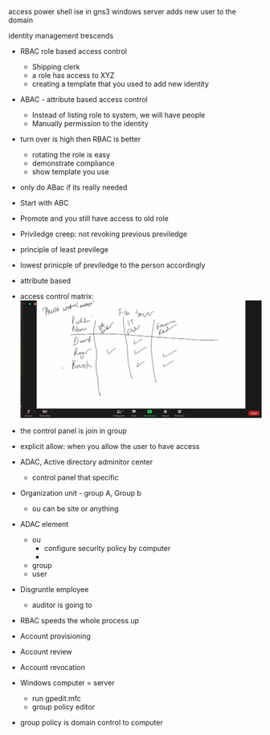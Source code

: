 access power shell ise in gns3 windows server
adds new user to the domain

identity management trescends 
- RBAC  role based access control
    - Shipping clerk
    - a role has access to XYZ
    - creating a template that you used to add new identity
- ABAC - attribute based access control
    - Instead of listing role to system, we will have people
    - Manually permission to the identity
- turn over is high then RBAC is better
    - rotating the role is easy
    - demonstrate compliance
    - show template you use
- only do ABac if its really needed
- Start with ABC
- Promote and you still have access to old role
- Priviledge creep: not revoking previous previledge
- principle of least previlege
- lowest prinicple of previledge to the person accordingly
- attribute based
- access control matrix:
![ACM](./assets/acm.png)
- the control panel is join in group
- explicit allow: when you allow the user to have access
- ADAC, Active directory adminitor center
    - control panel that specific
- Organization unit - group A, Group b
    - ou can be site or anything
- ADAC element
    - ou
        - configure security policy by computer
        - 
    - group
    - user

- Disgruntle employee
    - auditor is going to 
- RBAC speeds the whole process up
- Account provisioning
- Account review
- Account revocation
- Windows computer = server
    - run gpedit.mfc
    - group policy editor

- group policy is domain control to computer